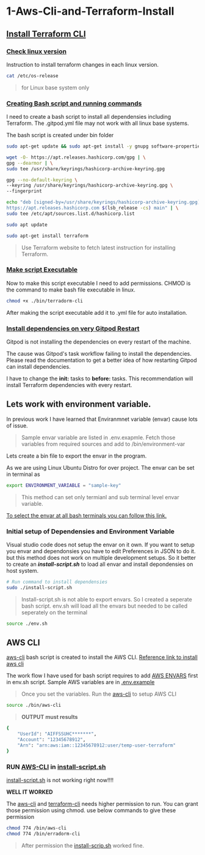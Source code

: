 # 1-Aws-Cli-and-Terraform-Install

## [Install Terraform CLI](https://developer.hashicorp.com/terraform/tutorials/aws-get-started/install-cli)

### [Check linux version](https://www.cyberciti.biz/faq/how-to-check-os-version-in-linux-command-line/)

Instruction to install terraform changes in each linux version.
```bash
cat /etc/os-release
```
> for Linux base system only

### [Creating Bash script and running commands](https://developer.hashicorp.com/terraform/tutorials/aws-get-started/install-cli)

I need to create a bash script to install all dependensies including Terraform. The .gitpod.yml file may not work with all linux base systems.

The bash script is created under bin folder

```bash
sudo apt-get update && sudo apt-get install -y gnupg software-properties-common

wget -O- https://apt.releases.hashicorp.com/gpg | \
gpg --dearmor | \
sudo tee /usr/share/keyrings/hashicorp-archive-keyring.gpg

gpg --no-default-keyring \
--keyring /usr/share/keyrings/hashicorp-archive-keyring.gpg \
--fingerprint

echo "deb [signed-by=/usr/share/keyrings/hashicorp-archive-keyring.gpg] \
https://apt.releases.hashicorp.com $(lsb_release -cs) main" | \
sudo tee /etc/apt/sources.list.d/hashicorp.list

sudo apt update

sudo apt-get install terraform
```

> Use Terraform website to fetch latest instruction for installing Terraform.

### [Make script Executable](https://www.geeksforgeeks.org/chmod-command-linux/)

Now to make this script executable I need to add permissions.
CHMOD is the command to make bash file executable in linux.

``` bash
chmod +x ./bin/terradorm-cli 
```

After making the script executable add it to .yml file for auto installation.

### [Install dependencies on very Gitpod Restart](https://www.gitpod.io/docs/configure/workspaces/tasks)

Gitpod is not installing the dependencies on every restart of the machine.

The cause was Gitpod's task workflow failing to install the dependencies. Please read the documentation to get a better idea of how restarting Gitpod can install dependencies.

I have to change the **init:** tasks to **before:** tasks. This recommendation will install Terraform dependencies with every restart.


## Lets work with environment variable.

In previous work I have learned that Enviranmnet variable (envar) cause lots of issue. 

> Sample envar variable are listed in .env.exapmle. Fetch those variables from required sources and add to /bin/environment-var

Lets create a bin file to export the envar in the program.

As we are using Linux Ubuntu Distro for over project. The envar can be set in terminal as

```bash
export ENVIRONMENT_VARIABLE = "sample-key"
```
> This method can set only termianl and sub terminal level envar variable.

[To select the envar at all bash terminals you can follow this link.](https://www.hostinger.com/tutorials/linux-environment-variables?ppc_campaign=google_search_generic_hosting_all&bidkw=defaultkeyword&lo=9076951&gad_source=1&gclid=EAIaIQobChMI7tO4kviPhAMVrWZBAh0QsQyyEAAYASAAEgKDdfD_BwE)

### Initial setup of Dependensies and Environment Variable

Visual studio code does not setup the envar on it own. If you want to setup you envar and dependonsies you have to edit Preferences in JSON to do it. but this method does not work on multiple development setups. So it better to create an ***install-script.sh*** to load all envar and install depondensies on host system.

```bash
# Run command to install dependensies
sudo ./install-script.sh
```

> Install-script.sh is not able to export envars. So I created a seperate bash script. env.sh will load all the envars but needed to be called seperately on the terminal 

```bash
source ./env.sh
```

## AWS CLI

[aws-cli](/bin/aws-cli) bash script is created to install the AWS CLI. [Reference link to install aws cli](https://docs.aws.amazon.com/cli/latest/userguide/getting-started-install.html)

The work flow I have used for bash script requires to add [AWS ENVARS](https://docs.aws.amazon.com/cli/latest/userguide/cli-configure-envvars.html) first in env.sh script. Sample AWS variables are in [.env.example](env.example)

> Once you set the variables. Run the [aws-cli](/bin/aws-cli) to setup AWS CLI

```bash
source ./bin/aws-cli
```

> **OUTPUT must results**
```bash
{
    "UserId": "AIFFSSUHC*******",
    "Account": "12345678912",
    "Arn": "arn:aws:iam::12345678912:user/temp-user-terraform"
}
```

### RUN [AWS-CLI](/bin/aws-cli) in [install-script.sh](/install-script.sh)

[install-script.sh](/install-script.sh) is not working right now!!!!

**WELL IT WORKED**

The [aws-cli](/bin/aws-cli) and [terraform-cli](/bin/terradorm-cli) needs higher permission to run. You can grant those permission using chmod. use below commands to give these permission

```bash
chmod 774 /bin/aws-cli
chmod 774 /bin/erradorm-cli
```

> After permission the [install-scrip.sh](/install-script.sh) worked fine.


